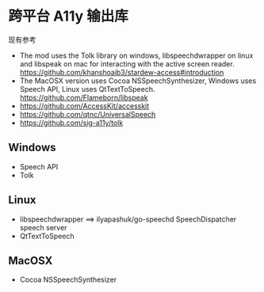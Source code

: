 # 跨平台 A11y 输出库

现有参考
- The mod uses the Tolk library on windows, libspeechdwrapper on linux and libspeak on mac for interacting with the active screen reader.
    https://github.com/khanshoaib3/stardew-access#introduction
- The MacOSX version uses Cocoa NSSpeechSynthesizer, Windows uses Speech API, Linux uses QtTextToSpeech.
    https://github.com/Flameborn/libspeak
- https://github.com/AccessKit/accesskit
- https://github.com/qtnc/UniversalSpeech
- https://github.com/sig-a11y/tolk

## Windows

- Speech API
- Tolk

## Linux

- libspeechdwrapper ==> ilyapashuk/go-speechd
SpeechDispatcher speech server
- QtTextToSpeech

## MacOSX

- Cocoa NSSpeechSynthesizer
